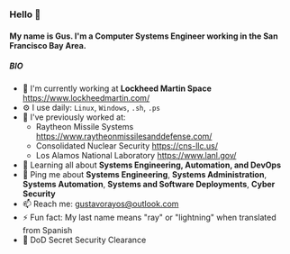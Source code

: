 ### Hello 👋

#### My name is Gus. I'm a Computer Systems Engineer working in the San Francisco Bay Area.

##### BIO

- 🚀 I'm currently working at **Lockheed Martin Space** https://www.lockheedmartin.com/
- ⚙️ I use daily: `Linux`, `Windows`, `.sh`, `.ps`
- 👾 I've previously worked at: 
  - Raytheon Missile Systems https://www.raytheonmissilesanddefense.com/
  - Consolidated Nuclear Security https://cns-llc.us/
  - Los Alamos National Laboratory https://www.lanl.gov/
- 🌱 Learning all about **Systems Engineering, Automation, and DevOps**
- 💬 Ping me about **Systems Engineering**, **Systems Administration**, **Systems Automation**, **Systems and Software Deployments**, **Cyber Security**
- 📫 Reach me: gustavorayos@outlook.com
- ⚡️ Fun fact: My last name means "ray" or "lightning" when translated from Spanish
- 🔑 DoD Secret Security Clearance
